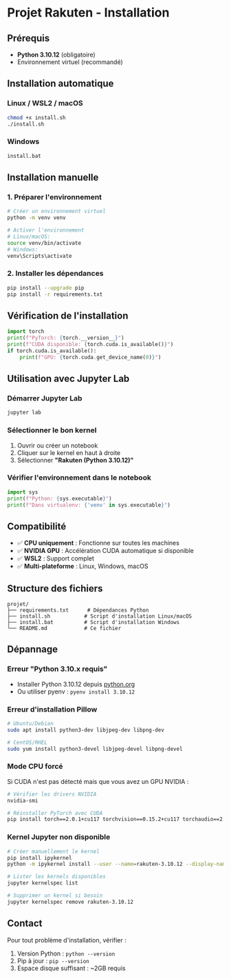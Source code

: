 # Projet Rakuten - Installation

## Prérequis

- **Python 3.10.12** (obligatoire)
- Environnement virtuel (recommandé)

## Installation automatique

### Linux / WSL2 / macOS
```bash
chmod +x install.sh
./install.sh
```

### Windows
```cmd
install.bat
```

## Installation manuelle

### 1. Préparer l'environnement
```bash
# Créer un environnement virtuel
python -m venv venv

# Activer l'environnement
# Linux/macOS:
source venv/bin/activate
# Windows:
venv\Scripts\activate
```

### 2. Installer les dépendances
```bash
pip install --upgrade pip
pip install -r requirements.txt
```

## Vérification de l'installation

```python
import torch
print(f"PyTorch: {torch.__version__}")
print(f"CUDA disponible: {torch.cuda.is_available()}")
if torch.cuda.is_available():
    print(f"GPU: {torch.cuda.get_device_name(0)}")
```

## Utilisation avec Jupyter Lab

### Démarrer Jupyter Lab
```bash
jupyter lab
```

### Sélectionner le bon kernel
1. Ouvrir ou créer un notebook
2. Cliquer sur le kernel en haut à droite  
3. Sélectionner **"Rakuten (Python 3.10.12)"**

### Vérifier l'environnement dans le notebook
```python
import sys
print(f"Python: {sys.executable}")
print(f"Dans virtualenv: {'venv' in sys.executable}")
```

## Compatibilité

- ✅ **CPU uniquement** : Fonctionne sur toutes les machines
- ✅ **NVIDIA GPU** : Accélération CUDA automatique si disponible
- ✅ **WSL2** : Support complet
- ✅ **Multi-plateforme** : Linux, Windows, macOS

## Structure des fichiers

```
projet/
├── requirements.txt      # Dépendances Python
├── install.sh           # Script d'installation Linux/macOS
├── install.bat          # Script d'installation Windows
└── README.md            # Ce fichier
```

## Dépannage

### Erreur "Python 3.10.x requis"
- Installer Python 3.10.12 depuis [python.org](https://python.org)
- Ou utiliser pyenv : `pyenv install 3.10.12`

### Erreur d'installation Pillow
```bash
# Ubuntu/Debian
sudo apt install python3-dev libjpeg-dev libpng-dev

# CentOS/RHEL
sudo yum install python3-devel libjpeg-devel libpng-devel
```

### Mode CPU forcé
Si CUDA n'est pas détecté mais que vous avez un GPU NVIDIA :
```bash
# Vérifier les drivers NVIDIA
nvidia-smi

# Réinstaller PyTorch avec CUDA
pip install torch==2.0.1+cu117 torchvision==0.15.2+cu117 torchaudio==2.0.2+cu117 --index-url https://download.pytorch.org/whl/cu117
```

### Kernel Jupyter non disponible
```bash
# Créer manuellement le kernel
pip install ipykernel
python -m ipykernel install --user --name=rakuten-3.10.12 --display-name="Rakuten (Python 3.10.12)"

# Lister les kernels disponibles
jupyter kernelspec list

# Supprimer un kernel si besoin
jupyter kernelspec remove rakuten-3.10.12
```

## Contact

Pour tout problème d'installation, vérifier :
1. Version Python : `python --version`
2. Pip à jour : `pip --version`
3. Espace disque suffisant : ~2GB requis